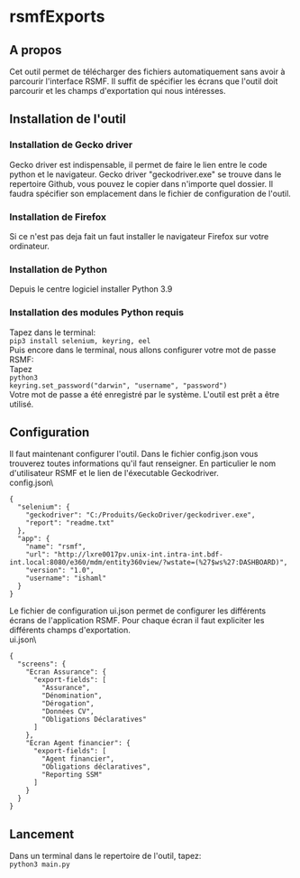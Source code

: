 # rsmfExports

## A propos
Cet outil permet de télécharger des fichiers automatiquement sans avoir à parcourir l'interface RSMF. 
Il suffit de spécifier les écrans que l'outil doit parcourir et les champs d'exportation qui nous intéresses.

## Installation de l'outil
### Installation de Gecko driver
Gecko driver est indispensable, il permet de faire le lien entre le code python et le navigateur.
Gecko driver "geckodriver.exe" se trouve dans le repertoire Github, vous pouvez le copier dans n'importe quel dossier. Il faudra spécifier son emplacement dans le fichier de configuration de l'outil.

### Installation de Firefox
Si ce n'est pas deja fait un faut installer le navigateur Firefox sur votre ordinateur.

### Installation de Python
Depuis le centre logiciel installer Python 3.9

### Installation des modules Python requis
Tapez dans le terminal:\
`pip3 install selenium, keyring, eel`\
Puis encore dans le terminal, nous allons configurer votre mot de passe RSMF:\
Tapez\
`python3`\
`keyring.set_password("darwin", "username", "password")`\
Votre mot de passe a été enregistré par le système.
L'outil est prêt a être utilisé.

## Configuration
Il faut maintenant configurer l'outil.
Dans le fichier config.json vous trouverez toutes informations qu'il faut renseigner. En particulier le nom d'utilisateur RSMF et le lien de l'éxecutable Geckodriver.\
config.json\
```
{
  "selenium": {
    "geckodriver": "C:/Produits/GeckoDriver/geckodriver.exe",
    "report": "readme.txt"
  },
  "app": {
    "name": "rsmf",
    "url": "http://lxre0017pv.unix-int.intra-int.bdf-int.local:8080/e360/mdm/entity360view/?wstate=(%27$ws%27:DASHBOARD)",
    "version": "1.0",
    "username": "ishaml"
  }
}
```
Le fichier de configuration ui.json permet de configurer les différents écrans de l'application RSMF. Pour chaque écran il faut expliciter les différents champs d'exportation.\
ui.json\
```
{
  "screens": {
    "Ecran Assurance": {
      "export-fields": [
        "Assurance",
        "Dénomination",
        "Dérogation",
        "Données CV",
        "Obligations Déclaratives"
      ]
    },
    "Ecran Agent financier": {
      "export-fields": [
        "Agent financier",
        "Obligations déclaratives",
        "Reporting SSM"
      ]
    }
  }
}
```

## Lancement
Dans un terminal dans le repertoire de l'outil, tapez:\
`python3 main.py`
